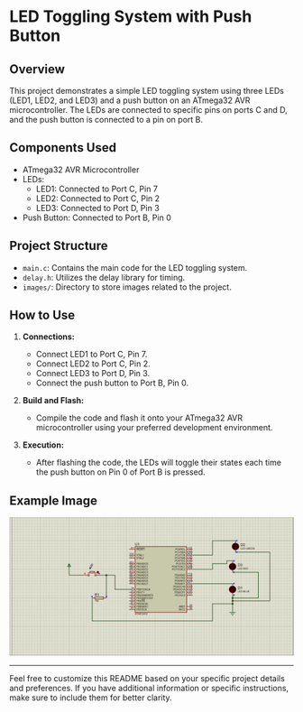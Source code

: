 # LED Toggling System with Push Button

## Overview

This project demonstrates a simple LED toggling system using three LEDs (LED1, LED2, and LED3) and a push button on an ATmega32 AVR microcontroller. The LEDs are connected to specific pins on ports C and D, and the push button is connected to a pin on port B.

## Components Used

- ATmega32 AVR Microcontroller
- LEDs:
  - LED1: Connected to Port C, Pin 7
  - LED2: Connected to Port C, Pin 2
  - LED3: Connected to Port D, Pin 3
- Push Button: Connected to Port B, Pin 0

## Project Structure

- `main.c`: Contains the main code for the LED toggling system.
- `delay.h`: Utilizes the delay library for timing.
- `images/`: Directory to store images related to the project.

## How to Use

1. **Connections:**
   - Connect LED1 to Port C, Pin 7.
   - Connect LED2 to Port C, Pin 2.
   - Connect LED3 to Port D, Pin 3.
   - Connect the push button to Port B, Pin 0.

2. **Build and Flash:**
   - Compile the code and flash it onto your ATmega32 AVR microcontroller using your preferred development environment.

3. **Execution:**
   - After flashing the code, the LEDs will toggle their states each time the push button on Pin 0 of Port B is pressed.

## Example Image

![Project Setup](Assets/LEDS.gif)

---

Feel free to customize this README based on your specific project details and preferences. If you have additional information or specific instructions, make sure to include them for better clarity.
